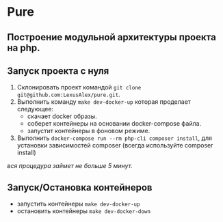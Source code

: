 # Pure

## Построение модульной архитектуры проекта на php.

## Запуск проекта с нуля

1. Склонировать проект командой `git clone git@github.com:LexusAlex/pure.git`.
2. Выполнить команду `make dev-docker-up` которая проделает следующее:
    - скачает docker образы.
    - соберет контейнеры на основании docker-compose файла.
    - запустит контейнеры в фоновом режиме.
3. Выполнить `docker-compose run --rm php-cli composer install`, для установки зависимостей composer (всегда используйте composer install)
    
_вся процедура займет не больше 5 минут._

## Запуск/Остановка контейнеров

- запустить контейнеры `make dev-docker-up`
- остановить контейнеры `make dev-docker-down`
